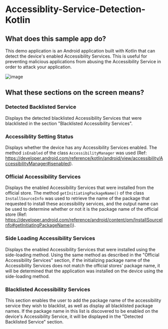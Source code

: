 # Accessiblity-Service-Detection-Kotlin
## What does this sample app do?
This demo application is an Android application built with Kotlin that can detect the device's enabled Accessibility Services. This is useful for preventing malicious applications from abusing the Accessibility Service in order to attack your application.

![image](https://user-images.githubusercontent.com/100112988/230752684-81404288-7598-4062-858d-d1bda6d9d311.png)

## What these sections on the screen means?
### Detected Backlisted Service
Displays the detected blacklisted Accessibility Services that were blacklisted in the section "Blacklisted Accessibility Services".

### Accessiblity Setting Status
Displays whether the device has any Accessibility Services enabled. The method `isEnabled` of the class `AccessibilityManager` was used (Ref: https://developer.android.com/reference/kotlin/android/view/accessibility/AccessibilityManager#isenabled).

### Official Accessibility Services
Displays the enabled Accessibility Services that were installed from the official store. The method `getInitiatingPackageName()` of the class `InstallSourceInfo` was used to retrieve the name of the package that requested to install these accessibility services, and the output name can be used to determine whether or not it is the package name of the official store (Ref: https://developer.android.com/reference/android/content/pm/InstallSourceInfo#getInitiatingPackageName()).

### Side Loading Accessibility Services
Displays the enabled Accessibility Services that were installed using the side-loading method. Using the same method as described in the "Official Accessibility Services" section, if the initializing package name of the Accessibility Services does not match the official stores' package name, it will be determined that the application was installed on the device using the side-loading method.

### Blacklisted Accessibility Services
This section enables the user to add the package name of the accessibility service they wish to blacklist, as well as display all blacklisted package names. If the package name in this list is discovered to be enabled on the device's Accessibility Service, it will be displayed in the "Detected Backlisted Service" section.
